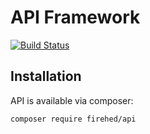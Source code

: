 # API Framework

[![Build Status](https://travis-ci.org/Firehed/api.svg?branch=master)](https://travis-ci.org/Firehed/api)



## Installation

API is available via composer:

`composer require firehed/api`
